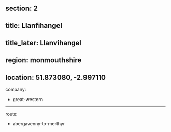 section: 2
----
title: Llanfihangel
----
title_later: Llanvihangel
----
region: monmouthshire
----
location: 51.873080, -2.997110
----
company:
- great-western
----
route:
- abergavenny-to-merthyr
